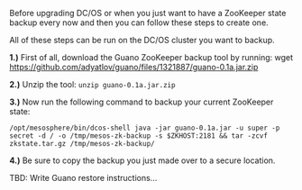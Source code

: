 Before upgrading DC/OS or when you just want to have a ZooKeeper state backup every now and then you can follow these steps to create one.

All of these steps can be run on the DC/OS cluster you want to backup.

**1.)** First of all, download the Guano ZooKeeper backup tool by running:
wget https://github.com/adyatlov/guano/files/1321887/guano-0.1a.jar.zip

**2.)** Unzip the tool: 
`unzip guano-0.1a.jar.zip`

**3.)** Now run the following command to backup your current ZooKeeper state:

`/opt/mesosphere/bin/dcos-shell
java -jar guano-0.1a.jar -u super -p secret -d / -o /tmp/mesos-zk-backup -s $ZKHOST:2181 && tar -zcvf zkstate.tar.gz /tmp/mesos-zk-backup/`

**4.)** Be sure to copy the backup you just made over to a secure location.

TBD: Write Guano restore instructions...
